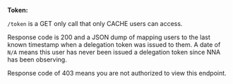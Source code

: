 **Token:**

`/token` is a GET only call that only CACHE users can access.

Response code is 200 and a JSON dump of mapping users to the last known timestamp when a delegation token was issued to them.
A date of `N/A` means this user has never been issued a delegation token since NNA has been observing.

Response code of 403 means you are not authorized to view this endpoint.